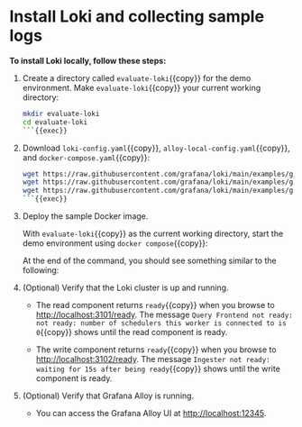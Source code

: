 # Install Loki and collecting sample logs

**To install Loki locally, follow these steps:**

1. Create a directory called `evaluate-loki`{{copy}} for the demo environment.
   Make `evaluate-loki`{{copy}} your current working directory:

   ```bash
   mkdir evaluate-loki
   cd evaluate-loki
   ```{{exec}}

1. Download `loki-config.yaml`{{copy}}, `alloy-local-config.yaml`{{copy}}, and `docker-compose.yaml`{{copy}}:

   ```bash
   wget https://raw.githubusercontent.com/grafana/loki/main/examples/getting-started/loki-config.yaml -O loki-config.yaml
   wget https://raw.githubusercontent.com/grafana/loki/main/examples/getting-started/alloy-local-config.yaml -O alloy-local-config.yaml
   wget https://raw.githubusercontent.com/grafana/loki/main/examples/getting-started/docker-compose.yaml -O docker-compose.yaml
   ```{{exec}}

1. Deploy the sample Docker image.

   With `evaluate-loki`{{copy}} as the current working directory, start the demo environment using `docker compose`{{copy}}:

   <!-- raw HTML omitted -->

   <!-- raw HTML omitted -->

   <!-- raw HTML omitted -->

   <!-- raw HTML omitted -->

   <!-- raw HTML omitted -->

   At the end of the command, you should see something similar to the following:

   <!-- raw HTML omitted -->

   <!-- raw HTML omitted -->

   <!-- raw HTML omitted -->

   <!-- raw HTML omitted -->

   <!-- raw HTML omitted -->

   <!-- raw HTML omitted -->

   <!-- raw HTML omitted -->

   <!-- raw HTML omitted -->

   <!-- raw HTML omitted -->

   <!-- raw HTML omitted -->

   <!-- raw HTML omitted -->

   <!-- raw HTML omitted -->

1. (Optional) Verify that the Loki cluster is up and running.

   - The read component returns `ready`{{copy}} when you browse to [http://localhost:3101/ready]({{TRAFFIC_HOST1_3101}}/ready).
     The message `Query Frontend not ready: not ready: number of schedulers this worker is connected to is 0`{{copy}} shows until the read component is ready.

   - The write component returns `ready`{{copy}} when you browse to [http://localhost:3102/ready]({{TRAFFIC_HOST1_3102}}/ready).
     The message `Ingester not ready: waiting for 15s after being ready`{{copy}} shows until the write component is ready.

1. (Optional) Verify that Grafana Alloy is running.

   - You can access the Grafana Alloy UI at [http://localhost:12345]({{TRAFFIC_HOST1_12345}}).
